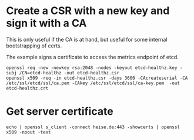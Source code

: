 # Create a CSR with a new key and sign it with a CA

This is only useful if the CA is at hand, but useful for some internal bootstrapping of certs.

The example signs a certificate to access the metrics endpoint of etcd.
```
openssl req -new -newkey rsa:2048 -nodes -keyout etcd-healthz.key -subj /CN=etcd-healthz -out etcd-healthz.csr
openssl x509 -req -in etcd-healthz.csr -days 3600 -CAcreateserial -CA /etc/ssl/etcd/ssl/ca.pem -CAkey /etc/ssl/etcd/ssl/ca-key.pem  -out etcd-healthz.crt
```

# Get server certificate

```
echo | openssl s_client -connect heise.de:443 -showcerts | openssl x509 -noout -text
```
